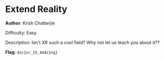 # Extend Reality

**Author**: Krish Chatterjie

Difficulty: Easy

Description:
Isn't XR such a cool field? Why not let us teach you about it??

**Flag**: `dsc{xr_15_4m4z1ng}`
